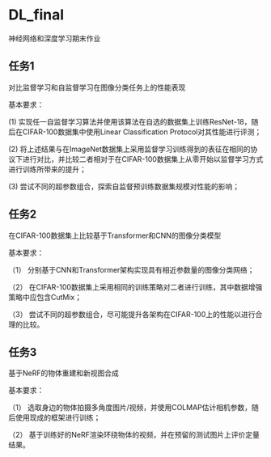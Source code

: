 # DL_final
神经网络和深度学习期末作业

## 任务1

对比监督学习和自监督学习在图像分类任务上的性能表现

基本要求：

(1) 实现任一自监督学习算法并使用该算法在自选的数据集上训练ResNet-18，随后在CIFAR-100数据集中使用Linear Classification Protocol对其性能进行评测；

(2) 将上述结果与在ImageNet数据集上采用监督学习训练得到的表征在相同的协议下进行对比，并比较二者相对于在CIFAR-100数据集上从零开始以监督学习方式进行训练所带来的提升；

(3) 尝试不同的超参数组合，探索自监督预训练数据集规模对性能的影响；

## 任务2

在CIFAR-100数据集上比较基于Transformer和CNN的图像分类模型

基本要求：

（1） 分别基于CNN和Transformer架构实现具有相近参数量的图像分类网络；

（2） 在CIFAR-100数据集上采用相同的训练策略对二者进行训练，其中数据增强策略中应包含CutMix；

（3） 尝试不同的超参数组合，尽可能提升各架构在CIFAR-100上的性能以进行合理的比较。


## 任务3

基于NeRF的物体重建和新视图合成

基本要求：

（1） 选取身边的物体拍摄多角度图片/视频，并使用COLMAP估计相机参数，随后使用现成的框架进行训练；

（2） 基于训练好的NeRF渲染环绕物体的视频，并在预留的测试图片上评价定量结果。



